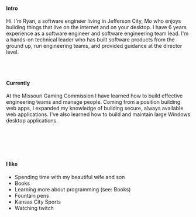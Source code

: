 
#### Intro
Hi. I'm Ryan, a software engineer living in Jefferson City, Mo who enjoys building things that live on the internet and on your desktop. I have 6 years experience as a software engineer and software engineering team lead. I'm a hands-on technical leader who has built software products from the ground up, run engineering teams, and provided guidance at the director level.



<br><br>
#### Currently
At the Missouri Gaming Commission I have learned how to build effective engineering teams and manage people. Coming from a position building web apps, I expanded my knowledge of building secure, always available web applications. I've also learned how to build and maintain large Windows desktop applications. 

<br><br>
<br><br>
#### I like
- Spending time with my beautiful wife and son
- Books
- Learning more about programming (see: Books)
- Fountain pens
- Kansas City Sports
- Watching twitch 


